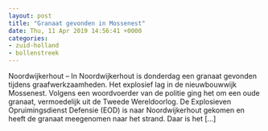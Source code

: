 ```yaml
---
layout: post
title: "Granaat gevonden in Mossenest"
date: Thu, 11 Apr 2019 14:56:41 +0000
categories: 
- zuid-holland 
- bollenstreek 
---
```


Noordwijkerhout &#8211; In Noordwijkerhout is donderdag een granaat gevonden tijdens graafwerkzaamheden. Het explosief lag in de nieuwbouwwijk Mossenest. Volgens een woordvoerder van de politie ging het om een oude granaat, vermoedelijk uit de Tweede Wereldoorlog. De Explosieven Opruimingsdienst Defensie (EOD) is naar Noordwijkerhout gekomen en heeft de granaat meegenomen naar het strand. Daar is het [&#8230;]
